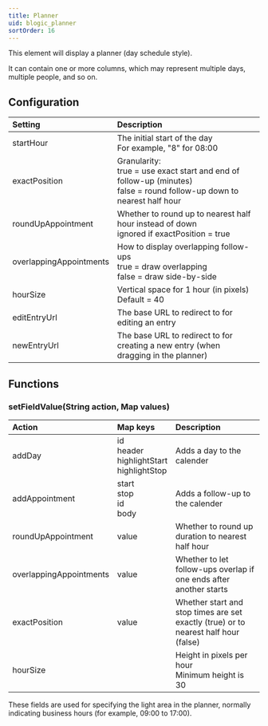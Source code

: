 ```yaml
---
title: Planner
uid: blogic_planner
sortOrder: 16
---
```


This element will display a planner (day schedule style).

It can contain one or more columns, which may represent multiple days, multiple people, and so on.

## Configuration

| Setting                 | Description                                                                                            |
|:------------------------|:-------------------------------------------------------------------------------------------------------|
| startHour               | The initial start of the day <br />For example, "8" for 08:00                                          |
| exactPosition           | Granularity:<br/>true = use exact start and end of follow-up (minutes)<br />false = round follow-up down to nearest half hour |
| roundUpAppointment      | Whether to round up to nearest half hour instead of down<br/>ignored if exactPosition = true           |
| overlappingAppointments | How to display overlapping follow-ups<br />true = draw overlapping<br />false = draw side-by-side      |
| hourSize                | Vertical space for 1 hour (in pixels)<br />Default = 40                                                |
| editEntryUrl            | The base URL to redirect to for editing an entry                                                       |
| newEntryUrl             | The base URL to redirect to for creating a new entry (when dragging in the planner)                    |

## Functions

### setFieldValue(String action, Map values)

| Action                  | Map keys                          | Description                                                                         |
|:------------------------|:----------------------------------|:------------------------------------------------------------------------------------|
| addDay                  | id<br />header<br />highlightStart<br />highlightStop | Adds a day to the calender                                      |
| addAppointment          | start<br />stop<br />id<br />body | Adds a follow-up to the calender                                                    |
| roundUpAppointment      | value                             | Whether to round up duration to nearest half hour                                   |
| overlappingAppointments | value                             | Whether to let follow-ups overlap if one ends after another starts                  |
| exactPosition           | value                             | Whether start and stop times are set exactly (true) or to nearest half hour (false) |
| hourSize                |                                   | Height in pixels per hour<br/>Minimum height is 30                                  |

These fields are used for specifying the light area in the planner, normally indicating business hours (for example, 09:00 to 17:00).
